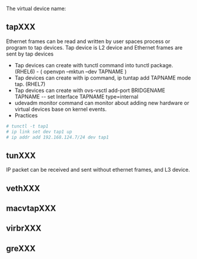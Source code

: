 The virtual device name:

## tapXXX
Ethernet frames can be read and written by user spaces process or program to tap devices.
Tap device is L2 device and Ethernet frames are sent by tap devices

* Tap devices can create with tunctl command into tunctl package. (RHEL6) - ( openvpn –mktun –dev TAPNAME )
* Tap devices can create with ip command, ip tuntap add TAPNAME mode tap. (RHEL7)
* Tap devices can create with ovs-vsctl add-port BRIDGENAME TAPNAME -- set Interface TAPNAME type=internal
* udevadm monitor command can monitor about adding new hardware or virtual devices base on kernel events. 
* Practices

```bash
# tunctl -t tap1
# ip link set dev tap1 up
# ip addr add 192.168.124.7/24 dev tap1
```


## tunXXX
IP packet can be received and sent without ethernet frames, and L3 device.

## vethXXX

## macvtapXXX

## virbrXXX

## greXXX

